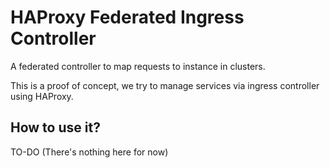 # HAProxy Federated Ingress Controller

A federated controller to map requests to instance in clusters.

This is a proof of concept, we try to manage services via ingress controller using HAProxy.

## How to use it?

TO-DO (There's nothing here for now)

